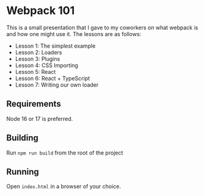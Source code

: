 # Webpack 101
This is a small presentation that I gave to my coworkers on what webpack is and how one might use it. The lessons are as follows:

- Lesson 1: The simplest example
- Lesson 2: Loaders
- Lesson 3: Plugins
- Lesson 4: CSS Importing
- Lesson 5: React
- Lesson 6: React + TypeScript
- Lesson 7: Writing our own loader

## Requirements
Node 16 or 17 is preferred.

## Building
Run `npm run build` from the root of the project

## Running
Open `index.html` in a browser of your choice.